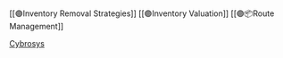 [[🟣Inventory Removal Strategies]]
[[🟣Inventory Valuation]]
[[🟣📦Route Management]]


[Cybrosys](https://www.cybrosys.com/blog/how-to-categorize-product-using-odoo-17-purchase)